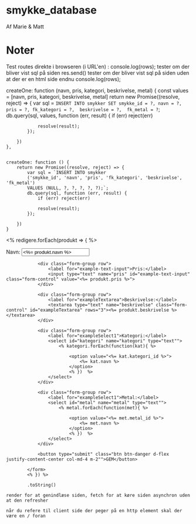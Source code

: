 # smykke_database

Af Marie &amp; Matt


# Noter
Test routes direkte i browseren (i URL'en) : 
console.log(rows); tester om der bliver vist sql på siden
res.send()  tester om der bliver vist sql på siden uden at der er en html side endnu
console.log(rows);

createOne: function (navn, pris, kategori, beskrivelse, metal) {
        const values = [navn, pris, kategori, beskrivelse, metal]
        return new Promise((resolve, reject) => {
            var sql = `INSERT INTO smykker
            SET smykke_id = ?,
            navn = ?,
            pris = ?,
            fk_kategori = ?, 
            beskrivelse = ?, 
            fk_metal = ?`;
            db.query(sql, values, function (err, result) {
                if (err) reject(err)

                resolve(result);
            });

        })
    },


    createOne: function () {
        return new Promise((resolve, reject) => {
            var sql = `INSERT INTO smykker
            ('smykke_id', 'navn', 'pris', 'fk_kategori', 'beskrivelse', 'fk_metal')
            VALUES (NULL, ?, ?, ?, ?, ?);`;
            db.query(sql, function (err, result) {
                if (err) reject(err)

                resolve(result);
            });

        })
    }


<% redigere.forEach(produkt => { %>
            <form method="POST" action="/redigere/<%= produkt.smykke_id %>">
                <div class="form-group row">
                    <label for="example-text-input">Navn:</label>
                    <input type="text" name="navn" id="example-text-input" class="form-control" value="<%= produkt.navn %>">
                </div>

                <div class="form-group row">
                    <label for="example-text-input">Pris:</label>
                    <input type="text" name="pris" id="example-text-input" class="form-control" value="<%= produkt.pris %>">
                </div>

                <div class="form-group row">
                    <label for="exampleTextarea">Beskrivelse:</label>
                    <textarea type="text" name="beskrivelse" class="form-control" id="exampleTextarea" rows="3"><%= produkt.beskrivelse %></textarea>
                </div>

                <div class="form-group row">
                    <label for="exampleSelect1">Kategori:</label>
                    <select id="kategori" name="kategori" type="text"">
                        <% kategori.forEach(function(kat){ %>

                            <option value="<%= kat.kategori_id %>">
                                <%= kat.navn %>
                            </option>
                            <% })  %>
                    </select>
                </div>

                <div class="form-group row">
                    <label for="exampleSelect1">Metal:</label>
                    <select id="metal" name="metal" type="text"">
                        <% metal.forEach(function(met){ %>

                            <option value="<%= met.metal_id %>">
                                <%= met.navn %>
                            </option>
                            <% })  %>
                    </select>
                </div>

                <button type="submit" class="btn btn-danger d-flex justify-content-center col-md-4 m-2"">GEM</button>

            </form>
            <% }) %>
            
            .toString() 
            
    render for at genindlæse siden, fetch for at køre siden asynchron uden at den refresher

    når du refere til client side der peger på en http element skal der være en / foran